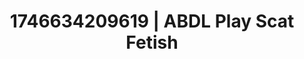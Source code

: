 ---
categories:
- AI-generated
- Dirty whispers
- Subtle kink
- Ethereal kink
- Slow strip tease
- Lace and desire
- ASMR
- Cosplay
image: /assets/images/1746634209619.webp
layout: post
seo:
  description: Featured content with sensual Scat Fetish, ABDL Play. HD images available.
  keywords: Scat Fetish, ABDL Play
  og_image: /assets/images/1746634209619.webp
  schema_type: VisualArtwork
tags:
- ABDL Play
- '#1746634209619'
- Scat Fetish
title: 1746634209619 | ABDL Play Scat Fetish
---